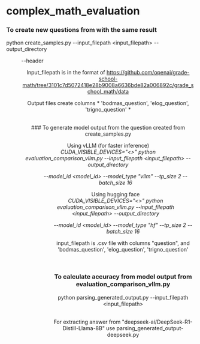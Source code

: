 # complex_math_evaluation


### To create new questions from with the same result
python create_samples.py --input_filepath <input_filepath> --output_directory <DIR> --header <header for question >

Input_filepath is in the format of https://github.com/openai/grade-school-math/tree/3101c7d5072418e28b9008a6636bde82a006892c/grade_school_math/data

Output files create columns * 'bodmas_question', 'elog_question', 'trigno_question' *

<br>
### To generate model output from the question created from create_samples.py

Using vLLM (for faster inference)
<br>
*CUDA_VISIBLE_DEVICES="<>" python evaluation_comparison_vllm.py --input_filepath <input_filepath> --output_directory <DIR> --model_id <model_id> --model_type "vllm" --tp_size 2 --batch_size 16*
<br>

Using hugging face
<br>
*CUDA_VISIBLE_DEVICES="<>" python evaluation_comparison_vllm.py --input_filepath <input_filepath> --output_directory <DIR> --model_id <model_id> --model_type "hf" --tp_size 2 --batch_size 16*

input_filepath is .csv file with  columns "question", and 'bodmas_question', 'elog_question', 'trigno_question'

<br>

### To calculate accuracy from model output from evaluation_comparison_vllm.py


python parsing_generated_output.py --input_filepath <input_filepath>


<br> For extracting answer from "deepseek-ai/DeepSeek-R1-Distill-Llama-8B" use parsing_generated_output-deepseek.py